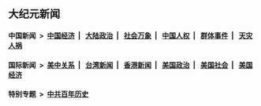 ## 大纪元新闻

#### 中国新闻 &nbsp;>&nbsp; [中国经济](indexes/ncid283/README.md?09150445) &nbsp;| &nbsp; [大陆政治](indexes/ncid277/README.md?09150445) &nbsp;| &nbsp; [社会万象](indexes/ncid282/README.md?09150445) &nbsp;| &nbsp; [中国人权](indexes/ncid278/README.md?09150445) &nbsp;| &nbsp; [群体事件](indexes/ncid279/README.md?09150445) &nbsp;| &nbsp; [天灾人祸](indexes/ncid280/README.md?09150445)

#### 国际新闻 &nbsp;>&nbsp; [美中关系](indexes/nf1412576/README.md?09150445) &nbsp;| &nbsp; [台湾新闻](indexes/ncid1349361/README.md?09150445) &nbsp;| &nbsp; [香港新闻](indexes/ncid1349362/README.md?09150445) &nbsp;| &nbsp; [美国政治](indexes/ncid1078159/README.md?09150445) &nbsp;| &nbsp; [美国社会](indexes/ncid1078160/README.md?09150445) &nbsp;| &nbsp; [美国经济](indexes/ncid1078158/README.md?09150445)

#### 特别专题 &nbsp;>&nbsp; [中共百年历史](https://github.com/epoch-news/epoch-special/blob/master/README.md?09150445)  
